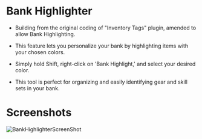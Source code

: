 # Bank Highlighter

- Building from the original coding of "Inventory Tags" plugin, amended to allow Bank Highlighting. 

- This feature lets you personalize your bank by highlighting items with your chosen colors. 

- Simply hold Shift, right-click on 'Bank Highlight,' and select your desired color. 

- This tool is perfect for organizing and easily identifying gear and skill sets in your bank.

# Screenshots
![BankHighlighterScreenShot](https://github.com/user-attachments/assets/76e877ba-7fe0-4eb0-914d-7a45155e7d97)

